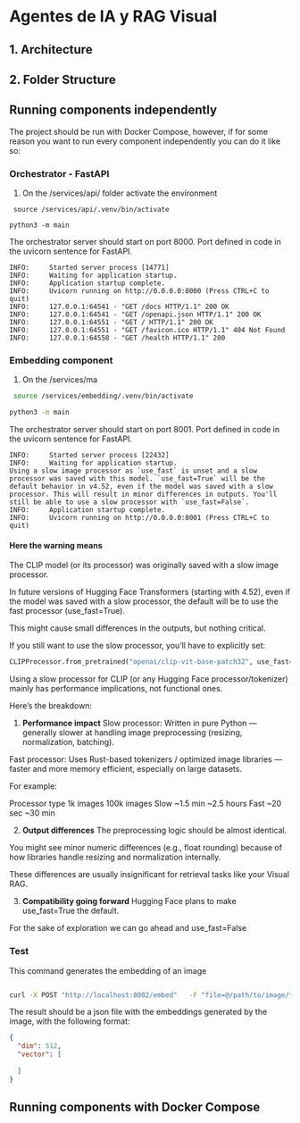 # Agentes de IA y RAG Visual
## 1. Architecture
## 2. Folder Structure
## Running components independently

The project should be run with Docker Compose, however, if for some reason you want to run every component independently you can do it like so:

### Orchestrator - FastAPI
1. On the /services/api/ folder activate the environment
```
 source /services/api/.venv/bin/activate
```
```
python3 -m main
```
The orchestrator server should start on port 8000. Port defined in code in the uvicorn sentence for FastAPI.

````
INFO:     Started server process [14771]
INFO:     Waiting for application startup.
INFO:     Application startup complete.
INFO:     Uvicorn running on http://0.0.0.0:8000 (Press CTRL+C to quit)
INFO:     127.0.0.1:64541 - "GET /docs HTTP/1.1" 200 OK
INFO:     127.0.0.1:64541 - "GET /openapi.json HTTP/1.1" 200 OK
INFO:     127.0.0.1:64551 - "GET / HTTP/1.1" 200 OK
INFO:     127.0.0.1:64551 - "GET /favicon.ico HTTP/1.1" 404 Not Found
INFO:     127.0.0.1:64558 - "GET /health HTTP/1.1" 200 
````

### Embedding component

1. On the /services/ma
```bash
 source /services/embedding/.venv/bin/activate
```
```bash
python3 -m main
```
The orchestrator server should start on port 8001. Port defined in code in the uvicorn sentence for FastAPI.

```stdout
INFO:     Started server process [22432]
INFO:     Waiting for application startup.
Using a slow image processor as `use_fast` is unset and a slow processor was saved with this model. `use_fast=True` will be the default behavior in v4.52, even if the model was saved with a slow processor. This will result in minor differences in outputs. You'll still be able to use a slow processor with `use_fast=False`.
INFO:     Application startup complete.
INFO:     Uvicorn running on http://0.0.0.0:8001 (Press CTRL+C to quit)

```

#### Here  the warning means
The CLIP model (or its processor)  was originally saved with a slow image processor.

In future versions of Hugging Face Transformers (starting with 4.52), even if the model was saved with a slow processor, the default will be to use the fast processor (use_fast=True).

This might cause small differences in the outputs, but nothing critical.

If you still want to use the slow processor, you’ll have to explicitly set:

```python
CLIPProcessor.from_pretrained("openai/clip-vit-base-patch32", use_fast=False)
```

Using a slow processor for CLIP (or any Hugging Face processor/tokenizer) mainly has performance implications, not functional ones.

Here’s the breakdown:

1. **Performance impact**
Slow processor: Written in pure Python — generally slower at handling image preprocessing (resizing, normalization, batching).

Fast processor: Uses Rust-based tokenizers / optimized image libraries — faster and more memory efficient, especially on large datasets.

For example:

Processor type	1k images	100k images
Slow	~1.5 min	~2.5 hours
Fast	~20 sec	~30 min

2. **Output differences**
The preprocessing logic should be almost identical.

You might see minor numeric differences (e.g., float rounding) because of how libraries handle resizing and normalization internally.

These differences are usually insignificant for retrieval tasks like your Visual RAG.

3. **Compatibility going forward**
Hugging Face plans to make use_fast=True the default.

For the sake of exploration we can go ahead and use_fast=False

### Test

This command generates the embedding of an image

```bash

curl -X POST "http://localhost:8002/embed"   -F "file=@/path/to/image/*.png" | jq .
```

The result should be a json file with the embeddings generated by the image, with the following format:
```json
{
  "dim": 512,
  "vector": [
   
  ]
}
````




## Running components with Docker Compose